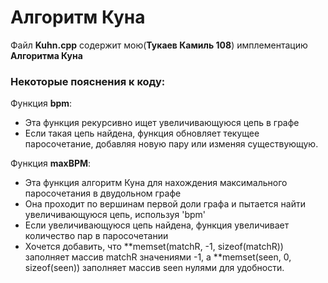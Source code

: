 # Алгоритм Куна

Файл **Kuhn.cpp** содержит мою(**Тукаев Камиль 108**) имплементацию **Алгоритма Куна**
### Некоторые пояснения к коду:
Функция **bpm**:
* Эта функция рекурсивно ищет увеличивающуюся цепь в графе
* Если такая цепь найдена, функция обновляет текущее паросочетание, добавляя
новую пару или изменяя существующую.

Функция **maxBPM**:
* Эта функция алгоритм Куна для нахождения максимального паросочетания в двудольном графе
* Она проходит по вершинам первой доли графа и пытается найти увеличивающуюся цепь, используя 'bpm'
* Если увеличивающуюся цепь найдена, функция увеличивает количество пар в паросочетании
* Хочется добавить, что  **memset(matchR, -1, sizeof(matchR))
заполняет массив matchR значениями -1,
а **memset(seen, 0, sizeof(seen)) заполняет массив seen нулями для удобности.
